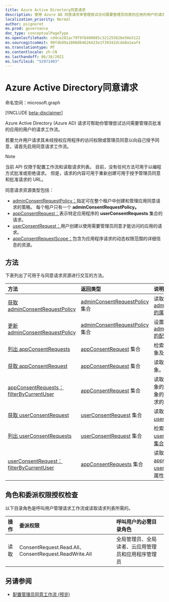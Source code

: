 ```yaml
---
title: Azure Active Directory同意请求
description: 使用 Azure AD 同意请求来管理尝试访问需要管理员同意的应用的用户的请求工作流。
localization_priority: Normal
author: psignoret
ms.prod: governance
doc_type: conceptualPageType
ms.openlocfilehash: cd4ce281ac79f9f8409685c321255828e50e5122
ms.sourcegitcommit: 99fdbd9a1806d64626423e1f39342dcde8a1eaf4
ms.translationtype: MT
ms.contentlocale: zh-CN
ms.lasthandoff: 06/16/2021
ms.locfileid: "52971403"
---
```

# <a name="azure-active-directory-consent-requests"></a>Azure Active Directory同意请求

命名空间：microsoft.graph

[!INCLUDE [beta-disclaimer](../../includes/beta-disclaimer.md)]

Azure Active Directory (Azure AD) 请求可帮助你管理尝试访问需要管理员批准的应用的用户的请求工作流。

若要允许用户请求其未经授权应用程序的访问权限或管理员同意以向自己授予同意，请首先启用同意请求工作流。 

>[!NOTE]
>当前 API 仅限于配置工作流和读取请求列表。 目前，没有任何方法可用于以编程方式批准或拒绝请求。 但是，请求的内容可用于重新创建可用于授予管理员同意和批准请求的 URL。

同意请求资源类型包括：

* [adminConsentRequestPolicy：](../resources/adminconsentrequestpolicy.md)指定可在整个租户中创建和管理应用同意请求的策略。 每个租户只有一个 **adminConsentRequestPolicy。**
* [appConsentRequest：](../resources/appconsentrequest.md)表示特定应用程序的 **userConsentRequests** 集合的请求。
* [userConsentRequest：](../resources/userconsentrequest.md)用户创建以使用需要管理员同意才能访问的应用的请求。
* [appConsentRequestScope：](../resources/appconsentrequestscope.md)包含为应用程序请求的动态权限范围的详细信息的资源。  

## <a name="methods"></a>方法

下表列出了可用于与同意请求资源进行交互的方法。

| 方法           | 返回类型    |说明|
|:---------------|:--------|:----------|
|[获取 adminConsentRequestPolicy](../api/adminconsentrequestpolicy-get.md) | [adminConsentRequestPolicy](adminconsentrequestpolicy.md) 集合 | 读取 [adminConsentRequestPolicy 的属性](adminconsentrequestpolicy.md)。 |
|[更新 adminConsentRequestPolicy](../api/adminconsentrequestpolicy-update.md) | [adminConsentRequestPolicy](adminconsentrequestpolicy.md) 集合 | 设置 [adminConsentRequestPolicy 的配置](adminconsentrequestpolicy.md)。 |
|[列出 appConsentRequests ](../api/appconsentrequest-list.md) | [appConsentRequest](appconsentrequest.md) 集合 | 检索 [appConsentRequest](appconsentrequest.md) 对象及其属性的集合。 |
|[获取 appConsentRequest ](../api/appconsentrequest-get.md) | [appConsentRequest](appconsentrequest.md) 集合 | 读取 [appConsentRequest](appconsentrequest.md) 对象。 |
|[appConsentRequests：filterByCurrentUser](../api/appconsentrequest-filterByCurrentUser.md) | [appConsentRequest](../resources/appconsentrequest.md) 集合 | 读取 [appConsentRequest](../resources/appconsentrequest.md) 对象的属性，当前用户是这些对象的审阅者，并且用户同意请求的状态为 `InProgress` 。 |
|[获取 userConsentRequest ](../api/userconsentrequest-get.md) | [userConsentRequest](userconsentrequest.md) 集合 | 读取 [appConsentRequest](userconsentrequest.md) 的 [userConsentRequest 对象](appconsentrequest.md)。 |
|[列出 userConsentRequests ](../api/userconsentrequest-list.md) | [userConsentRequest](userconsentrequest.md) 集合 | 检索 [appConsentRequest 的 userConsentRequest](userconsentrequest.md) [对象的集合](appconsentrequest.md)。 |
|[userConsentRequest：filterByCurrentUser](../api/userconsentrequest-filterByCurrentUser.md) | [appConsentRequests](../resources/userconsentrequest.md) 集合 | 读取当前用户是审阅者的[appConsentRequest 的](appconsentrequest.md) [userConsentRequest](../resources/userconsentrequest.md)对象的属性。 |

## <a name="role-and-delegated-permission-authorization-checks"></a>角色和委派权限授权检查

以下目录角色是呼叫用户管理请求工作流或读取请求列表所需的。

| 操作 | 委派权限 | 呼叫用户的必需目录角色 |
|:------------------|:------------|:--------------------------------------------|
| 读取 | ConsentRequest.Read.All、ConsentRequest.ReadWrite.All | 全局管理员、全局读者、云应用管理员和应用程序管理员 |

## <a name="see-also"></a>另请参阅

- [配置管理员同意工作流 (预览) ](/azure/active-directory/manage-apps/configure-admin-consent-workflow?preserve-view=true)


<!--
{
  "type": "#page.annotation",
  "description": "Service root",
  "keywords": "",
  "section": "documentation",
  "tocPath": "",
  "suppressions": []
}
-->
